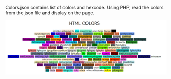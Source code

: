 Colors.json contains list of colors and hexcode. 
Using PHP, read the colors from the json file and display on the page. 

![alt text](colors.png)
